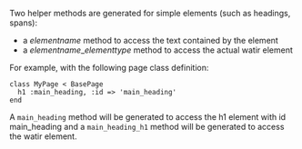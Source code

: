 Two helper methods are generated for simple elements (such as headings, spans):

* a *elementname* method to access the text contained by the element
* a *elementname*_*elementtype* method to access the actual watir element

For example, with the following page class definition:

    class MyPage < BasePage
      h1 :main_heading, :id => 'main_heading'
    end

A `main_heading` method will be generated to access the h1 element with id main_heading and a
`main_heading_h1` method will be generated to access the watir element.